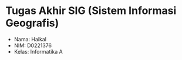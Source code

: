 # Tugas Akhir SIG (Sistem Informasi Geografis)
- Nama: Haikal
- NIM: D0221376
- Kelas: Informatika A

